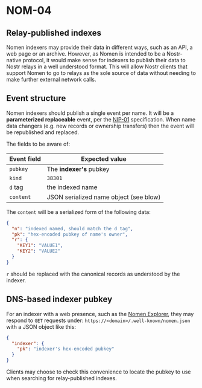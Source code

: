 # NOM-04

## Relay-published indexes

Nomen indexers may provide their data in different ways, such as an API, a web page or an archive. However, as Nomen is intended to be a Nostr-native protocol, it would make sense for indexers to publish their data to Nostr relays in a well understood format. This will allow Nostr clients that support Nomen to go to relays as the sole source of data without needing to make further external network calls.

## Event structure

Nomen indexers should publish a single event per name. It will be a __parameterized replaceable__ event, per the [NIP-01](https://github.com/nostr-protocol/nips/blob/master/01.md) specification. When name data changers (e.g. new records or ownership transfers) then the event will be republished and replaced.

The fields to be aware of:

| Event field | Expected value                         |
|-------------|----------------------------------------|
| `pubkey`    | The __indexer's__ pubkey               |
| `kind`      | `38301`                                |
| `d` tag     | the indexed name                       |
| `content`   | JSON serialized name object (see blow) |

The `content` will be a serialized form of the following data:

```json
{
  "n": "indexed named, should match the d tag",
  "pk": "hex-encoded pubkey of name's owner",
  "r": {
    "KEY1": "VALUE1",
    "KEY2": "VALUE2"
  }
}
```

`r` should be replaced with the canonical records as understood by the indexer.

## DNS-based indexer pubkey

For an indexer with a web presence, such as the [Nomen Explorer](https://nomenexplorer.com), they may respond to `GET` requests under: `https://<domain>/.well-known/nomen.json` with a JSON object like this:

```json
{
  "indexer": {
    "pk": "indexer's hex-encoded pubkey"
  }
}
```

Clients may choose to check this convenience to locate the pubkey to use when searching for relay-published indexes.
